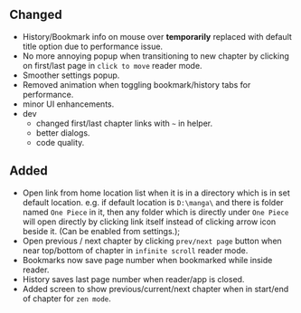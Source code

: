 ## Changed

- History/Bookmark info on mouse over **temporarily** replaced with default title option due to performance issue.
- No more annoying popup when transitioning to new chapter by clicking on first/last page in `click to move` reader mode.
- Smoother settings popup.
- Removed animation when toggling bookmark/history tabs for performance.
- minor UI enhancements.
- dev
  - changed first/last chapter links with `~` in helper.
  - better dialogs.
  - code quality.

## Added

- Open link from home location list when it is in a directory which is in set default location.
   e.g. if default location is `D:\manga\` and there is folder named `One Piece` in it, then any folder which is directly under `One Piece` will open directly by clicking link itself instead of clicking arrow icon beside it.
   (Can be enabled from settings.);
- Open previous / next chapter by clicking `prev/next page` button when near top/bottom of chapter in `infinite scroll` reader mode.
- Bookmarks now save page number when bookmarked while inside reader.
- History saves last page number when reader/app is closed.
- Added screen to show previous/current/next chapter when in start/end of chapter for `zen mode`.

<!-- ## Fixed -->